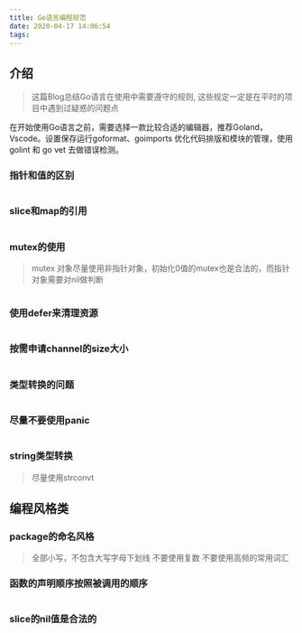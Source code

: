 ```yaml
---
title: Go语言编程规范
date: 2020-04-17 14:06:54
tags:
---
```


## 介绍

> 这篇Blog总结Go语言在使用中需要遵守的规则, 这些规定一定是在平时的项目中遇到过疑惑的问题点

在开始使用Go语言之前，需要选择一款比较合适的编辑器，推荐Goland，Vscode。设置保存运行goformat、goimports 优化代码排版和模块的管理，使用 golint 和 go vet 去做错误检测。

### 指针和值的区别

```go

```

### slice和map的引用

```go
```

### mutex的使用

> mutex 对象尽量使用非指针对象，初始化0值的mutex也是合法的，而指针对象需要对nil做判断

```go
```

### 使用defer来清理资源

```go
```

### 按需申请channel的size大小

```go
```

### 类型转换的问题

```go
```

### 尽量不要使用panic

```go
```

### string类型转换

> 尽量使用strconvt

## 编程风格类

### package的命名风格

> 全部小写，不包含大写字母下划线
> 不要使用复数
> 不要使用高频的常用词汇

### 函数的声明顺序按照被调用的顺序

```go
```

### slice的nil值是合法的

```go
```

